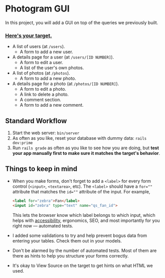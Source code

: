 # Photogram GUI

In this project, you will add a GUI on top of the queries we previously built.

### [Here's your target.](https://photogram-gui.matchthetarget.com/)

 - A list of users (at `/users`).
   - A form to add a new user.
 - A details page for a user (at `/users/[ID NUMBER]`).
   - A form to edit a user.
   - A list of the user's own photos.
 - A list of photos (at `/photos`).
   - A form to add a new photo.
 - A details page for a photo (at `/photos/[ID NUMBER]`).
   - A form to edit a photo.
   - A link to delete a photo.
   - A comment section.
   - A form to add a new comment.

## Standard Workflow

 1. Start the web server: `bin/server`
 1. As often as you like, reset your database with dummy data: `rails dev:prime`
 2. Run `rails grade` as often as you like to see how you are doing, but **test your app manually first to make sure it matches the target's behavior**.

## Things to keep in mind

 - When you make forms, don't forget to add a `<label>` for every form control (`<input>`, `<textarea>`, etc). The `<label>` should have a `for=""` attribute that matches the `id=""` attribute of the input. For example,

    ```html
    <label for="zebra">Fan</label>
    <input id="zebra" type="text" name="qs_fan_id">
    ```

    This lets the browser know which label belongs to which input, which helps with [accessibility](https://developer.mozilla.org/en-US/docs/Learn/Accessibility/What_is_accessibility), ergonomics, SEO, and most importantly for you right now — automated tests.
 - I added some validations to try and help prevent bogus data from entering your tables. Check them out in your models.
 - Don't be alarmed by the number of automated tests. Most of them are there as hints to help you structure your forms correctly.
 - It's okay to View Source on the target to get hints on what HTML we used.
